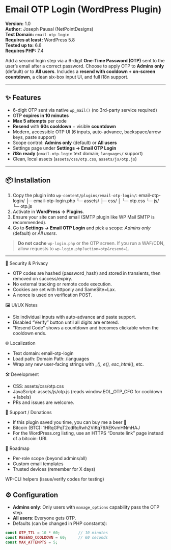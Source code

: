 # Email OTP Login (WordPress Plugin)

**Version:** 1.0  
**Author:** Joseph Pausal (NetPointDesigns)  
**Text Domain:** `email-otp-login`  
**Requires at least:** WordPress 5.8  
**Tested up to:** 6.6  
**Requires PHP:** 7.4

Add a second login step via a 6-digit **One-Time Password (OTP)** sent to the user’s email after a correct password. Choose to apply OTP to **Admins only** (default) or to **All users**. Includes a **resend with cooldown + on-screen countdown**, a clean six-box input UI, and full i18n support.

---

## ✨ Features

- 6-digit OTP sent via native `wp_mail()` (no 3rd-party service required)
- OTP **expires in 10 minutes**
- **Max 5 attempts** per code
- **Resend** with **60s cooldown** + visible **countdown**
- Modern, accessible OTP UI (6 inputs, auto-advance, backspace/arrow keys, paste support)
- Scope control: **Admins only** (default) or **All users**
- Settings page under **Settings → Email OTP Login**
- **i18n ready** (`email-otp-login` text domain; `languages/` support)
- Clean, local assets (`assets/css/otp.css`, `assets/js/otp.js`)

---

## 📦 Installation

1. Copy the plugin into `wp-content/plugins/email-otp-login/`:
email-otp-login/
├─ email-otp-login.php
└─ assets/
├─ css/
│ └─ otp.css
└─ js/
└─ otp.js
2. Activate in **WordPress → Plugins**.
3. Ensure your site can send email (SMTP plugin like WP Mail SMTP is recommended).
4. Go to **Settings → Email OTP Login** and pick a scope: *Admins only* (default) or *All users*.

> **Do not cache** `wp-login.php` or the OTP screen. If you run a WAF/CDN, allow requests to `wp-login.php?action=otp&resend=1`.

---

🔐 Security & Privacy
- OTP codes are hashed (password_hash) and stored in transients, then removed on success/expiry.
- No external tracking or remote code execution.
- Cookies are set with httponly and SameSite=Lax.
- A nonce is used on verification POST.

🖼️ UI/UX Notes
- Six individual inputs with auto-advance and paste support.
- Disabled “Verify” button until all digits are entered.
- “Resend Code” shows a countdown and becomes clickable when the cooldown ends.

🌐 Localization
- Text domain: email-otp-login
- Load path: Domain Path: /languages
- Wrap any new user-facing strings with __(), _e(), esc_html__(), etc.

🛠 Development
- CSS: assets/css/otp.css
- JavaScript: assets/js/otp.js (reads window.EOL_OTP_CFG for cooldown + labels)
- PRs and issues are welcome.

💖 Support / Donations
- If this plugin saved you time, you can buy me a beer 🍺
- Bitcoin (BTC): 1HRqGPqT2cdRqRwh2ViKq79AEKvmHNmHAJ
- For the WordPress.org listing, use an HTTPS “Donate link” page instead of a bitcoin: URI.

🧭 Roadmap
- Per-role scope (beyond admins/all)
- Custom email templates
- Trusted devices (remember for X days)

WP-CLI helpers (issue/verify codes for testing)

## ⚙️ Configuration

- **Admins only**: Only users with `manage_options` capability pass the OTP step.
- **All users**: Everyone gets OTP.
- Defaults (can be changed in PHP constants):
```php
const OTP_TTL = 10 * 60;        // 10 minutes
const RESEND_COOLDOWN = 60;     // 60 seconds
const MAX_ATTEMPTS = 5;
